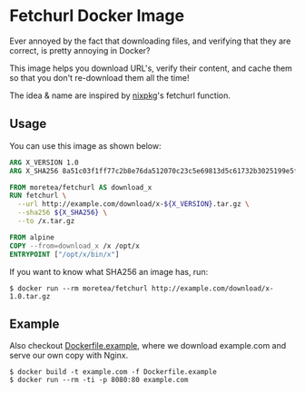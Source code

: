 # Fetchurl Docker Image

Ever annoyed by the fact that downloading files, and verifying that they are correct, is pretty annoying in Docker?

This image helps you download URL's, verify their content, and cache them so that you don't re-download them all the time!

The idea & name are inspired by [nixpkg](https://nixos.org/nixpkgs/)'s fetchurl function.

## Usage

You can use this image as shown below:

```Dockerfile
ARG X_VERSION 1.0
ARG X_SHA256 8a51c03f1ff77c2b8e76da512070c23c5e69813d5c61732b3025199e5f0c14d5

FROM moretea/fetchurl AS download_x
RUN fetchurl \
  --url http://example.com/download/x-${X_VERSION}.tar.gz \
  --sha256 ${X_SHA256} \
  --to /x.tar.gz

FROM alpine
COPY --from=download_x /x /opt/x
ENTRYPOINT ["/opt/x/bin/x"]
```

If you want to know what SHA256 an image has, run:

```
$ docker run --rm moretea/fetchurl http://example.com/download/x-1.0.tar.gz
```

## Example
Also checkout [Dockerfile.example](./Dockerfile.example), where we download example.com and serve our own copy with Nginx.


```
$ docker build -t example.com -f Dockerfile.example 
$ docker run --rm -ti -p 8080:80 example.com
```
